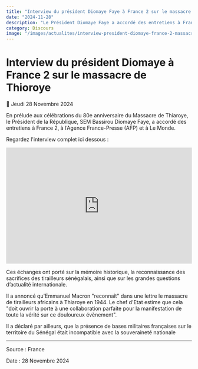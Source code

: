```yaml
---
title: "Interview du président Diomaye Faye à France 2 sur le massacre de Thioroye"
date: "2024-11-28"
description: "Le Président Diomaye Faye a accordé des entretiens à France 2, à l’Agence France-Presse (AFP) et à Le Monde ce jeudi 28 Novembre"
category: Discours
image: "/images/actualites/interview-president-diomaye-france-2-massacre-thiaroye.jpg"
---
```


# Interview du président Diomaye à France 2 sur le massacre de Thioroye

📅 Jeudi 28 Novembre 2024

En prélude aux célébrations du 80e anniversaire du Massacre de Thiaroye, le Président de la République, SEM Bassirou Diomaye Faye, a accordé des entretiens à France 2, à l’Agence France-Presse (AFP) et à Le Monde.

Regardez l'interview complet ici dessous :

<iframe width="100%" height="315" src="https://www.youtube.com/embed/GoCuhOHmfe0?rel=0&modestbranding=1&origin=https://www.vie-publique.sn" frameborder="0" allow="autoplay; encrypted-media" allowfullscreen></iframe>

Ces échanges ont porté sur la mémoire historique, la reconnaissance des sacrifices des tirailleurs sénégalais, ainsi que sur les grandes questions d’actualité internationale.

Il a annoncé qu'Emmanuel Macron "reconnaît" dans une lettre le massacre de tirailleurs africains à Thiaroye en 1944. Le chef d'Etat estime que cela "doit ouvrir la porte à une collaboration parfaite pour la manifestation de toute la vérité sur ce douloureux évènement".

Il a déclaré par ailleurs, que la présence de bases militaires françaises sur le territoire du Sénégal était incompatible avec la souveraineté nationale

---

Source : France

Date : 28 Novembre 2024
